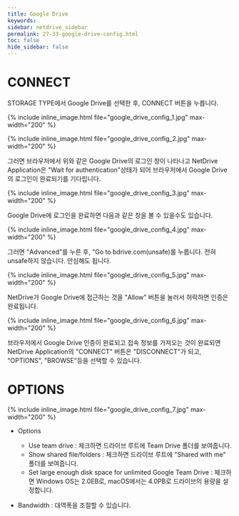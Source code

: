 ```yaml
---
title: Google Drive
keywords:
sidebar: netdrive_sidebar
permalink: 27-33-google-drive-config.html
toc: false
hide_sidebar: false
---
```


CONNECT
==================
STORAGE TYPE에서 Google Drive를 선택한 후, CONNECT 버튼을 누릅니다.


{% include inline_image.html file="google_drive_config_1.jpg" max-width="200" %}


{% include inline_image.html file="google_drive_config_2.jpg" max-width="200" %}



그러면 브라우저에서 위와 같은 Google Drive의 로그인 창이 나타나고 NetDrive Application은 "Wait for authentication"상태가 되어 브라우저에서 Google Drive의 로그인이 완료되기를 기다립니다.

{% include inline_image.html file="google_drive_config_3.jpg" max-width="200" %}

Google Drive에 로그인을 완료하면 다음과 같은 창을 볼 수 있을수도 있습니다.


{% include inline_image.html file="google_drive_config_4.jpg" max-width="200" %}


그러면 "Advanced"를 누른 후, "Go to bdrive.com(unsafe)를 누릅니다. 전혀 unsafe하지 않습니다. 안심해도 됩니다. 

{% include inline_image.html file="google_drive_config_5.jpg" max-width="200" %}

NetDrive가 Google Drive에 접근하는 것을 "Allow" 버튼을 눌러서 허락하면 인증은 완료됩니다. 


{% include inline_image.html file="google_drive_config_6.jpg" max-width="200" %}

브라우저에서 Google Drive 인증이 완료되고 접속 정보를 가져오는 것이 완료되면 NetDrive Application의 "CONNECT" 버튼은 "DISCONNECT"가 되고, "OPTIONS", "BROWSE"등을 선택할 수 있습니다.

OPTIONS
==================

{% include inline_image.html file="google_drive_config_7.jpg" max-width="200" %}

* Options
    * Use team drive : 체크하면 드라이브 루트에 Team Drive 폴더를 보여줍니다.
    * Show shared file/folders : 체크하면 드라이브 루트에 "Shared with me" 폴더를 보여줍니다.
    * Set large enough disk space for unlimited Google Team Drive : 체크하면 Windows OS는 2.0EB로, macOS에서는 4.0PB로 드라이브의 용량을 설정합니다.

* Bandwidth : 대역폭을 조절할 수 있습니다.
